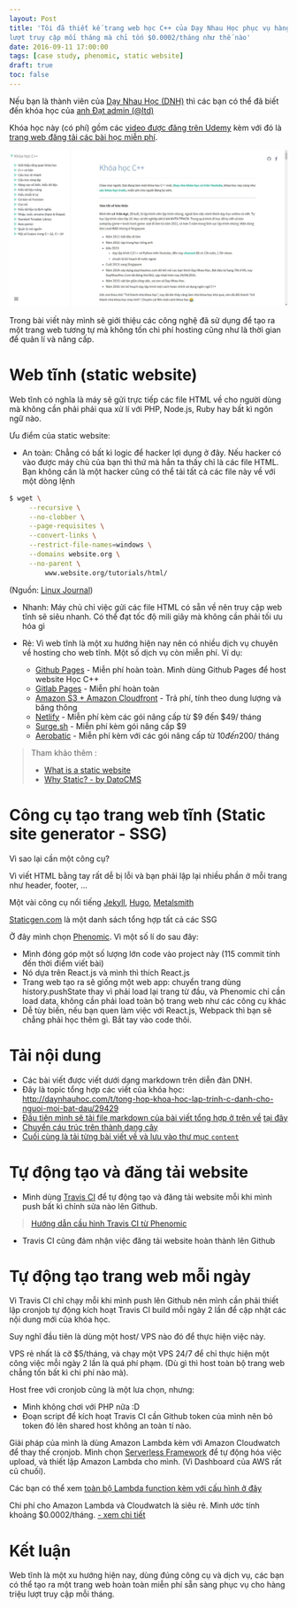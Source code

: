 ```yaml
---
layout: Post
title: 'Tôi đã thiết kế trang web học C++ của Dạy Nhau Học phục vụ hàng chục nghìn
lượt truy cập mối tháng mà chỉ tốn $0.0002/tháng như thế nào'
date: 2016-09-11 17:00:00
tags: [case study, phenomic, static website]
draft: true
toc: false
---
```


Nếu bạn là thành viên của [Dạy Nhau Học (DNH)](http://daynhauhoc.com) thì các bạn có
thể đã biết đến khóa học của [anh Đạt admin (@ltd)](http://daynhauhoc.com/users/ltd/activity)

Khóa học này (có phí) gồm các [video được đăng trên Udemy](https://www.udemy.com/c-co-ban-danh-cho-nguoi-moi-hoc-lap-trinh/) kèm với
đó là [trang web đăng tải các bài học miễn phí](http://cpp.daynhauhoc.com).

[![DNH C++ screenshot](./1-website-screen-shot.jpg)](http://cpp.daynhauhoc.com)

Trong bài viết này mình sẽ giới thiệu các công nghệ đã sử dụng để tạo ra một
trang web tương tự mà không tốn chi phí hosting cũng như là thời gian để quản
lí và nâng cấp.

# Web tĩnh (static website)

Web tĩnh có nghĩa là máy sẽ gửi trực tiếp các file HTML về cho người dùng mà
không cần phải phải qua xử lí với PHP, Node.js, Ruby hay bất kì ngôn ngữ nào.

Ưu điểm của static website:

- An toàn: Chẳng có bất kì logic để hacker lợi dụng ở đây. Nếu hacker có vào được
máy chủ của bạn thì thứ mà hắn ta thấy chỉ là các file HTML. Bạn không cần là một
hacker cũng có thể tải tất cả các file này về với một dòng lệnh

```sh
$ wget \
     --recursive \
     --no-clobber \
     --page-requisites \
     --convert-links \
     --restrict-file-names=windows \
     --domains website.org \
     --no-parent \
         www.website.org/tutorials/html/
```

(Nguồn: [Linux Journal](http://www.linuxjournal.com/content/downloading-entire-web-site-wget))

- Nhanh: Máy chủ chỉ việc gửi các file HTML có sẵn về nên truy cập web tĩnh
sẽ siêu nhanh. Có thể đạt tốc độ mili giây mà không cần phải tối ưu hóa gì

- Rẻ: Vì web tĩnh là một xu hướng hiện nay nên có nhiều dịch vụ chuyên về hosting
cho web tĩnh. Một số dịch vụ còn miễn phí. Ví dụ:
  - [Github Pages](https://pages.github.com) - Miễn phí hoàn toàn. Mình dùng
    Github Pages để host website Học C++
  - [Gitlab Pages](https://pages.gitlab.com) - Miễn phí hoàn toàn
  - [Amazon S3 + Amazon Cloudfront](https://aws.amazon.com) - Trả phí, tính theo
    dung lượng và băng thông
  - [Netlify](https://netlify.com) - Miễn phí kèm các gói nâng cấp từ $9 đến $49/ tháng
  - [Surge.sh](https://surge.sh) - Miễn phí kèm gói nâng cấp $9
  - [Aerobatic](https://www.aerobatic.com/) - Miễn phí kèm với các gói nâng cấp
    từ $10 đến 200$/ tháng

> Tham khảo thêm :
> - [What is a static website](http://nilclass.com/courses/what-is-a-static-website)
> - [Why Static? - by DatoCMS](https://www.datocms.com/why-static/)

# Công cụ tạo trang web tĩnh (Static site generator - SSG)

Vì sao lại cần một công cụ?

Vì viết HTML bằng tay rất dễ bị lỗi và bạn phải lập lại nhiều phần ở mỗi trang
như header, footer, ...

Một vài công cụ nổi tiếng
[Jekyll](http://jekyllrb.com/),
[Hugo](http://gohugo.io/),
[Metalsmith](http://www.metalsmith.io/)

[Staticgen.com](https://www.staticgen.com/) là một danh sách tổng hợp tất cả
các SSG

Ở đây mình chọn [Phenomic](https://phenomic.io). Vì một số lí do sau đây:

- Mình đóng góp một số lượng lớn code vào project này (115 commit tính đến thời
  điểm viết bài)
- Nó dựa trên React.js và mình thì thích React.js
- Trang web tạo ra sẽ giống một web app: chuyển trang dùng history.pushState thay
  vì phải load lại trang từ đầu, và Phenomic chỉ cần load data, không cần phải
  load toàn bộ trang web như các công cụ khác
- Dễ tùy biến, nếu bạn quen làm việc với React.js, Webpack thì bạn sẽ chẳng phải
  học thêm gì. Bắt tay vào code thôi.

# Tải nội dung

- Các bài viết được viết dưới dạng markdown trên diễn đàn DNH.
- Đây là topic tổng hợp các viết của khóa học: http://daynhauhoc.com/t/tong-hop-khoa-hoc-lap-trinh-c-danh-cho-nguoi-moi-bat-dau/29429
- [Đầu tiên mình sẽ tải file markdown của bài viết tổng hợp ở trên về](https://github.com/thangngoc89/dnh-cpp/blob/4053532715b1e4d678a2fe99483f68fddedb018d/scripts/content/fetch-data.js)
[tại đây](http://daynhauhoc.com/raw/29429)
- [Chuyển cáu trúc trên thành dạng cây](https://github.com/thangngoc89/dnh-cpp/blob/4053532715b1e4d678a2fe99483f68fddedb018d/scripts/content/parse-toc.js)
- [Cuối cùng là tải từng bài viết về và lưu vào thư mục `content`](https://github.com/thangngoc89/dnh-cpp/blob/4053532715b1e4d678a2fe99483f68fddedb018d/scripts/content/download-post.js)

# Tự động tạo và đăng tải website

- Mình dùng [Travis CI](https://travis-ci.org) để tự động tạo và đăng tải website mỗi khi mình push bất kì chỉnh sửa nào lên Github.

> [Hướng dẫn cầu hình Travis CI từ Phenomic](https://phenomic.io/docs/usage/gh-pages/#automatically-with-travis-ci)

- Travis CI cũng đảm nhận việc đăng tải website hoàn thành lên Github

# Tự động tạo trang web mỗi ngày

Vì Travis CI chỉ chạy mỗi khi mình push lên Github nên mình cần phải thiết lập
cronjob tự động kích hoạt Travis CI build mỗi ngày 2 lần để cập nhật các nội
dung mới của khóa học.

Suy nghĩ đầu tiên là dùng một host/ VPS nào đó để thực hiện việc này.

VPS rẻ nhất là cỡ $5/tháng, và chạy một VPS 24/7 để chỉ thực hiện một công việc
mỗi ngày 2 lần là quá phí phạm. (Dù gì thì host toàn bộ trang web chẳng tốn
bất kì chi phí nào mà).

Host free với cronjob cũng là một lưa chọn, nhưng:

  - Mình không chơi với PHP nữa :D
  - Đoạn script để kích hoạt Travis CI cần Github token của mình nên bỏ token đó
    lên shared host không an toàn tí nào.

Giải pháp của mình là dùng Amazon Lambda kèm với Amazon Cloudwatch để thay thế
cronjob. Mình chọn [Serverless Framework](https://serverless.com/) để tự động
hóa việc upload, và thiết lập Amazon Lambda cho mình. (Vì Dashboard của AWS
rất củ chuối).

Các bạn có thể xem [toàn bộ Lambda function kèm với cấu hình ở đây](https://github.com/thangngoc89/dnh-cpp/tree/4053532715b1e4d678a2fe99483f68fddedb018d/cron)

Chi phí cho Amazon Lambda và Cloudwatch là siêu rẻ. Mình ước tính khoảng
$0.0002/tháng. [- xem chi tiết](https://gist.github.com/thangngoc89/7775c62a93d69800010bdcc0c8889f6c)

# Kết luận

Web tĩnh là một xu hướng hiện nay, dùng đúng công cụ và dịch vụ, các bạn có thể
tạo ra một trang web hoàn toàn miễn phí sẵn sàng phục vụ cho hàng triệu lượt
truy cập mỗi tháng.
